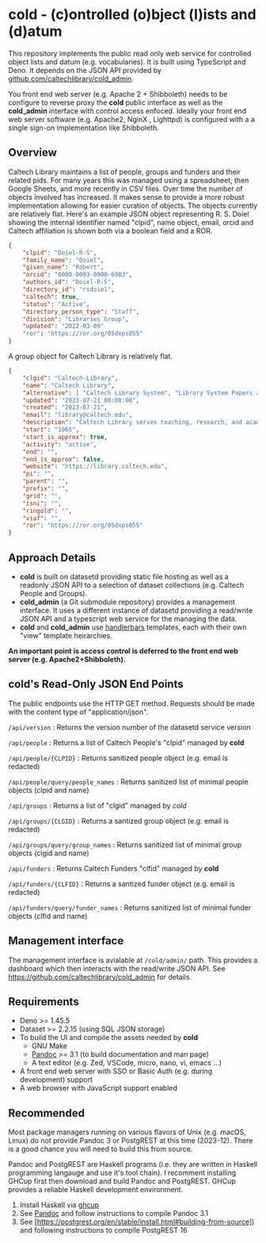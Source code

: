 cold - (c)ontrolled (o)bject (l)ists and (d)atum
================================================

This repository implements the public read only web service for controlled object lists and datum (e.g. vocabularies). It is built using TypeScript and Deno.  It depends on the JSON API provided by [github.com/caltechlibrary/cold_admin](https://github.com/caltechlibrary/cold_admin).

You front end web server (e.g. Apache 2 + Shibboleth) needs to be configure to reverse proxy the **cold** public interface as well as the **cold_admin** interface with control access enfoced. Ideally your front end web server software (e.g. Apache2, NginX , Lighttpd) is configured with a a single sign-on implementation like Shibboleth.

Overview
--------

Caltech Library maintains a list of people, groups and funders and their related pids. For many years this was managed using a spreadsheet, then Google Sheets, and more recently in CSV files. Over time the number of objects involved has increased. It makes sense to provide a more robust implementation allowing for easier curation of objects. The objects currently are relatively flat.  Here's an example JSON object representing R. S. Doiel showing the internal identifier named "clpid", name object, email, orcid and Caltech affiliation is shown both via a boolean field and a ROR.

~~~json
{
    "clpid": "Doiel-R-S",
    "family_name": "Doiel",
    "given_name": "Robert",
    "orcid": "0000-0003-0900-6903",
    "authors_id": "Doiel-R-S",
    "directory_id": "rsdoiel",
    "caltech": true,
    "status": "Active",
    "directory_person_type": "Staff",
    "division": "Libraries Group",
    "updated": "2022-03-09"
    "ror": "https://ror.org/05dxps055"
}
~~~

A group object for Caltech Library is relatively flat.

~~~json
{
    "clgid": "Caltech-Library",
    "name": "Caltech Library",
    "alternative": [ "Caltech Library System", "Library System Papers and Publications" ],
    "updated": "2023-07-21 00:08:00",
    "created": "2023-07-21",
    "email": "library@caltech.edu",
    "description": "Caltech Library serves teaching, research, and academic needs of its students, faculty, and staff of Caltech.",
    "start": "1965",
    "start_is_approx": true,
    "activity": "active",
    "end": "",
    "end_is_approx": false,
    "website": "https://library.caltech.edu",
    "pi": "",
    "parent": "",
    "prefix": "",
    "grid": "",
    "isni": "",
    "ringold": "",
    "viaf": "",
    "ror": "https://ror.org/05dxps055"
}
~~~

Approach Details
----------------

- **cold** is built on datasetd providing static file hosting as well as a readonly JSON API to a selection of dataset collections (e.g. Caltech People and Groups).
- **cold_admin** (a Git submodule repository) provides a management interface. It uses a different instance of datasetd providing a read/write JSON API and a typescript web service for the managing the data.
- **cold** and **cold_admin** use [handlerbars](https://handlerbarsjs.com) templates, each with their own "view" template heirarchies.

__An important point is access control is deferred to the front end web server (e.g. Apache2+Shibboleth).__

**cold**'s Read-Only JSON End Points
------------------------------------

The public endpoints use the HTTP GET method. Requests should be made with the content type of "application/json".


`/api/version`
: Returns the version number of the datasetd service version

`/api/people`
: Returns a list of Caltech People's "clpid" managed by **cold**

`/api/people/{CLPID}`
: Returns sanitized people object (e.g. email is redacted)

`/api/people/query/people_names`
: Returns sanitized list of minimal people objects (clpid and name)

`/api/groups`
: Returns a list of "clgid" managed by *cold*

`/api/groups/{CLGID}`
: Returns a santized group object (e.g. email is redacted)

`/api/groups/query/group_names`
: Returns sanitized list of minimal group objects (clgid and name)

`/api/funders`
: Returns Caltech Funders "clfid" managed by **cold**

`/api/funders/{CLFID}`
: Returns a santized funder object (e.g. email is redacted)

`/api/funders/query/funder_names`
: Returns sanitized list of minimal funder objects (clfid and name)

<!-- 

Crosswalks (planned)
--------------------

A cross walk lets you put in a collection name (e.g. people.ds, group.ds), a field name and a value and it returns a list of matching
records. These are available from the public API.

`/api/people.ds/query/crosswalk/{IDENTIFIER_NAME}/{IDENTIFIER_VALUE}`
: Returns a list of "clpid" assocated with that identifier

`/api/groups.ds/query/crosswalk/{IDENTIFIER_NAME}/{IDENTIFIER_VALUE}`
: Returns a list of "clgid" assocated with that identifier

`/api/funders.ds/query/crosswalk/{IDENTIFIER_NAME}/{IDENTIFIER_VALUE}`
: Returns a list of "clgid" assocated with that identifier

*cold* takes a REST approach to updates for managed objects.  PUT will create a new object, POST will update it, GET will retrieve it and DELETE will remove it.

Vocabularies
------------

**cold** and **cold_admin** also support end points for stable vocabularies mapping an indentifier to a normalized name. These are set at compile time because they are so slow changing.

`/api/subject.ds`
: Returns a list of all the subject ids (codes)

`/api/subject.ds/{SUBJECT_ID}`
: Returns the normalized text string for that subject id

`/api/issn.ds`
: Returns a list of issn that are mapped to a publisher name

`/api/issn.ds/{ISSN}`
: Returns the normalized publisher name for that ISSN

`/api/doi_prefix.ds`
: Returns a list of DOI prefixes that map to a normalize name

`/api/doi_prefix.ds/{DOI_PREFIX}`
: Returns the normalized publisher name for that DOI prefix

-->

Management interface
--------------------

The management interface is avialable at `/cold/admin/` path. This provides a dashboard which then interacts with the read/write JSON API. See <https://github.com/caltechlibrary/cold_admin> for details.

Requirements
------------

- Deno >= 1.45.5
- Dataset >= 2.2.15 (using SQL JSON storage)
- To build the UI and compile the assets needed by **cold**
  - GNU Make
  - [Pandoc](https://pandoc.org) >= 3.1 (to build documentation and man page)
  - A text editor (e.g. Zed, VSCode, micro, nano, vi, emacs ...)
- A front end web server with SSO or Basic Auth (e.g. during development) support
- A web browser with JavaScript support enabled

Recommended
-----------

Most package managers running on various flavors of Unix (e.g. macOS, Linux) do not provide Pandoc 3 or PostgREST at this time (2023-12).  There is a good chance you will need to build this from source.

Pandoc and PostgREST are Haskell programs (i.e. they are written in Haskell programming langauge and use it's tool chain).  I recomment installing GHCup first then download and build Pandoc and PostgREST.  GHCup provides a reliable Haskell development environment.

1. Install Haskell via [ghcup](https://www.haskell.org/ghcup/)
2. See [Pandoc](https://pandoc.org/installing.html#quick-cabal-method) and follow instructions to compile Pandoc 3.1
3. See [https://postgrest.org/en/stable/install.html#building-from-source]) and following instructions to compile PostgREST 16

